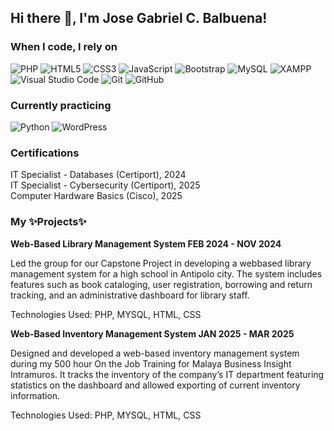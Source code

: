 ## Hi there 👋, I'm Jose Gabriel C. Balbuena!


<h3>When I code, I rely on</h3>
<p>
  <!-- Web Development -->
  <img alt="PHP" src="https://img.shields.io/badge/-PHP-777BB4?style=flat-square&logo=php&logoColor=white" />
  <img alt="HTML5" src="https://img.shields.io/badge/-HTML5-E34F26?style=flat-square&logo=html5&logoColor=white" />
  <img alt="CSS3" src="https://img.shields.io/badge/-CSS3-1572B6?style=flat-square&logo=css3&logoColor=white" />
  <img alt="JavaScript" src="https://img.shields.io/badge/-JavaScript-F7DF1E?style=flat-square&logo=javascript&logoColor=black" />
  <img alt="Bootstrap" src="https://img.shields.io/badge/-Bootstrap-7952B3?style=flat-square&logo=bootstrap&logoColor=white" />

  <!-- Database / Backend -->
  <img alt="MySQL" src="https://img.shields.io/badge/-MySQL-4479A1?style=flat-square&logo=mysql&logoColor=white" />
  <img alt="XAMPP" src="https://img.shields.io/badge/-XAMPP-FB7A24?style=flat-square&logo=xampp&logoColor=white" />

  <!-- Tools -->
  <img alt="Visual Studio Code" src="https://img.shields.io/badge/-VSCode-007ACC?style=flat-square&logo=visual-studio-code&logoColor=white" />
  <img alt="Git" src="https://img.shields.io/badge/-Git-F05032?style=flat-square&logo=git&logoColor=white" />
  <img alt="GitHub" src="https://img.shields.io/badge/-GitHub-181717?style=flat-square&logo=github&logoColor=white" />
</p>

<h3>Currently practicing</h3>
<p>
  <img alt="Python" src="https://img.shields.io/badge/-Python-3776AB?style=flat-square&logo=python&logoColor=white" />
  <img alt="WordPress" src="https://img.shields.io/badge/-WordPress-21759B?style=flat-square&logo=wordpress&logoColor=white" />
</p>

<h3>Certifications</h3>
<p>
  IT Specialist - Databases (Certiport), 2024<br>
  IT Specialist - Cybersecurity (Certiport), 2025<br>
  Computer Hardware Basics (Cisco), 2025
</p>

<h3>My ✨Projects✨ </h3>
<p>
  
**Web-Based Library Management System FEB 2024 - NOV 2024**

Led the group for our Capstone Project in developing a webbased library management system for a high school in
Antipolo city. The system includes features such as book
cataloging, user registration, borrowing and return tracking,
and an administrative dashboard for library staff.

Technologies Used: PHP, MYSQL, HTML, CSS

**Web-Based Inventory Management System JAN 2025 - MAR 2025**

Designed and developed a web-based inventory management
system during my 500 hour On the Job Training for Malaya
Business Insight Intramuros. It tracks the inventory of the
company’s IT department featuring statistics on the dashboard
and allowed exporting of current inventory information.

Technologies Used: PHP, MYSQL, HTML, CSS

</p>

<!--
**abielbalbuena43/abielbalbuena43** is a ✨ _special_ ✨ repository because its `README.md` (this file) appears on your GitHub profile.

Here are some ideas to get you started:

- 🔭 I’m currently working on ...
- 🌱 I’m currently learning ...
- 👯 I’m looking to collaborate on ...
- 🤔 I’m looking for help with ...
- 💬 Ask me about ...
- 📫 How to reach me: ...
- 😄 Pronouns: ...
- ⚡ Fun fact: ...
-->
